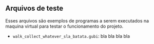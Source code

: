 ## Arquivos de teste
Esses arquivos são exemplos de programas a serem executados na maquina virtual para testar o funcionamento do projeto.

* `walk_collect_whatever_sla_batata.gubi`: bla bla bla bla
